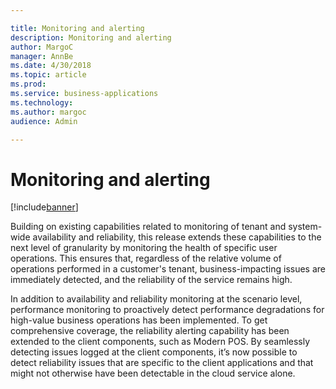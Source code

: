 ```yaml
---

title: Monitoring and alerting
description: Monitoring and alerting
author: MargoC
manager: AnnBe
ms.date: 4/30/2018
ms.topic: article
ms.prod: 
ms.service: business-applications
ms.technology: 
ms.author: margoc
audience: Admin

---
```

#  Monitoring and alerting




[!include[banner](../../../includes/banner.md)]

Building on existing capabilities related to monitoring of tenant and
system-wide availability and reliability, this release extends these
capabilities to the next level of granularity by monitoring the health of
specific user operations. This ensures that, regardless of the relative volume
of operations performed in a customer's tenant, business-impacting issues are
immediately detected, and the reliability of the service remains high.

In addition to availability and reliability monitoring at the scenario level,
performance monitoring to proactively detect performance degradations for
high-value business operations has been implemented. To get comprehensive
coverage, the reliability alerting capability has been extended to the client
components, such as Modern POS. By seamlessly detecting issues logged at the
client components, it’s now possible to detect reliability issues that are
specific to the client applications and that might not otherwise have been
detectable in the cloud service alone.
